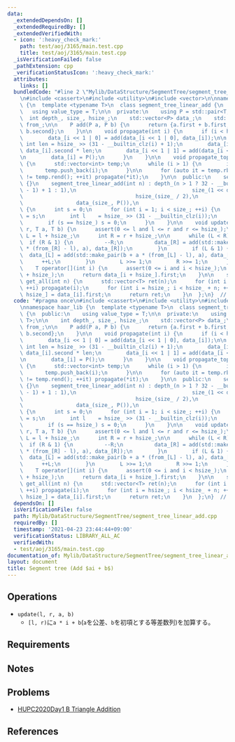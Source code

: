 ```yaml
---
data:
  _extendedDependsOn: []
  _extendedRequiredBy: []
  _extendedVerifiedWith:
  - icon: ':heavy_check_mark:'
    path: test/aoj/3165/main.test.cpp
    title: test/aoj/3165/main.test.cpp
  _isVerificationFailed: false
  _pathExtension: cpp
  _verificationStatusIcon: ':heavy_check_mark:'
  attributes:
    links: []
  bundledCode: "#line 2 \"Mylib/DataStructure/SegmentTree/segment_tree_linear_add.cpp\"\
    \n#include <cassert>\n#include <utility>\n#include <vector>\n\nnamespace haar_lib\
    \ {\n  template <typename T>\n  class segment_tree_linear_add {\n  public:\n \
    \   using value_type = T;\n\n  private:\n    using P = std::pair<T, T>;\n\n  \
    \  int depth_, size_, hsize_;\n    std::vector<P> data_;\n    std::vector<int>\
    \ from_;\n\n    P add(P a, P b) {\n      return {a.first + b.first, a.second +\
    \ b.second};\n    }\n\n    void propagate(int i) {\n      if (i < hsize_) {\n\
    \        data_[i << 1 | 0] = add(data_[i << 1 | 0], data_[i]);\n\n        const\
    \ int len = hsize_ >> (31 - __builtin_clz(i) + 1);\n        data_[i].first +=\
    \ data_[i].second * len;\n        data_[i << 1 | 1] = add(data_[i << 1 | 1], data_[i]);\n\
    \n        data_[i] = P();\n      }\n    }\n\n    void propagate_top_down(int i)\
    \ {\n      std::vector<int> temp;\n      while (i > 1) {\n        i >>= 1;\n \
    \       temp.push_back(i);\n      }\n\n      for (auto it = temp.rbegin(); it\
    \ != temp.rend(); ++it) propagate(*it);\n    }\n\n  public:\n    segment_tree_linear_add()\
    \ {}\n    segment_tree_linear_add(int n) : depth_(n > 1 ? 32 - __builtin_clz(n\
    \ - 1) + 1 : 1),\n                                     size_(1 << depth_),\n \
    \                                    hsize_(size_ / 2),\n                    \
    \                 data_(size_, P()),\n                                     from_(size_)\
    \ {\n      int s = 0;\n      for (int i = 1; i < size_; ++i) {\n        from_[i]\
    \ = s;\n        int l    = hsize_ >> (31 - __builtin_clz(i));\n        s += l;\n\
    \        if (s == hsize_) s = 0;\n      }\n    }\n\n    void update(int l, int\
    \ r, T a, T b) {\n      assert(0 <= l and l <= r and r <= hsize_);\n      int\
    \ L = l + hsize_;\n      int R = r + hsize_;\n\n      while (L < R) {\n      \
    \  if (R & 1) {\n          --R;\n          data_[R] = add(std::make_pair(b + a\
    \ * (from_[R] - l), a), data_[R]);\n        }\n        if (L & 1) {\n        \
    \  data_[L] = add(std::make_pair(b + a * (from_[L] - l), a), data_[L]);\n    \
    \      ++L;\n        }\n        L >>= 1;\n        R >>= 1;\n      }\n    }\n\n\
    \    T operator[](int i) {\n      assert(0 <= i and i < hsize_);\n      propagate_top_down(i\
    \ + hsize_);\n      return data_[i + hsize_].first;\n    }\n\n    std::vector<T>\
    \ get_all(int n) {\n      std::vector<T> ret(n);\n      for (int i = 1; i < hsize_;\
    \ ++i) propagate(i);\n      for (int i = hsize_; i < hsize_ + n; ++i) ret[i -\
    \ hsize_] = data_[i].first;\n      return ret;\n    }\n  };\n}  // namespace haar_lib\n"
  code: "#pragma once\n#include <cassert>\n#include <utility>\n#include <vector>\n\
    \nnamespace haar_lib {\n  template <typename T>\n  class segment_tree_linear_add\
    \ {\n  public:\n    using value_type = T;\n\n  private:\n    using P = std::pair<T,\
    \ T>;\n\n    int depth_, size_, hsize_;\n    std::vector<P> data_;\n    std::vector<int>\
    \ from_;\n\n    P add(P a, P b) {\n      return {a.first + b.first, a.second +\
    \ b.second};\n    }\n\n    void propagate(int i) {\n      if (i < hsize_) {\n\
    \        data_[i << 1 | 0] = add(data_[i << 1 | 0], data_[i]);\n\n        const\
    \ int len = hsize_ >> (31 - __builtin_clz(i) + 1);\n        data_[i].first +=\
    \ data_[i].second * len;\n        data_[i << 1 | 1] = add(data_[i << 1 | 1], data_[i]);\n\
    \n        data_[i] = P();\n      }\n    }\n\n    void propagate_top_down(int i)\
    \ {\n      std::vector<int> temp;\n      while (i > 1) {\n        i >>= 1;\n \
    \       temp.push_back(i);\n      }\n\n      for (auto it = temp.rbegin(); it\
    \ != temp.rend(); ++it) propagate(*it);\n    }\n\n  public:\n    segment_tree_linear_add()\
    \ {}\n    segment_tree_linear_add(int n) : depth_(n > 1 ? 32 - __builtin_clz(n\
    \ - 1) + 1 : 1),\n                                     size_(1 << depth_),\n \
    \                                    hsize_(size_ / 2),\n                    \
    \                 data_(size_, P()),\n                                     from_(size_)\
    \ {\n      int s = 0;\n      for (int i = 1; i < size_; ++i) {\n        from_[i]\
    \ = s;\n        int l    = hsize_ >> (31 - __builtin_clz(i));\n        s += l;\n\
    \        if (s == hsize_) s = 0;\n      }\n    }\n\n    void update(int l, int\
    \ r, T a, T b) {\n      assert(0 <= l and l <= r and r <= hsize_);\n      int\
    \ L = l + hsize_;\n      int R = r + hsize_;\n\n      while (L < R) {\n      \
    \  if (R & 1) {\n          --R;\n          data_[R] = add(std::make_pair(b + a\
    \ * (from_[R] - l), a), data_[R]);\n        }\n        if (L & 1) {\n        \
    \  data_[L] = add(std::make_pair(b + a * (from_[L] - l), a), data_[L]);\n    \
    \      ++L;\n        }\n        L >>= 1;\n        R >>= 1;\n      }\n    }\n\n\
    \    T operator[](int i) {\n      assert(0 <= i and i < hsize_);\n      propagate_top_down(i\
    \ + hsize_);\n      return data_[i + hsize_].first;\n    }\n\n    std::vector<T>\
    \ get_all(int n) {\n      std::vector<T> ret(n);\n      for (int i = 1; i < hsize_;\
    \ ++i) propagate(i);\n      for (int i = hsize_; i < hsize_ + n; ++i) ret[i -\
    \ hsize_] = data_[i].first;\n      return ret;\n    }\n  };\n}  // namespace haar_lib\n"
  dependsOn: []
  isVerificationFile: false
  path: Mylib/DataStructure/SegmentTree/segment_tree_linear_add.cpp
  requiredBy: []
  timestamp: '2021-04-23 23:44:44+09:00'
  verificationStatus: LIBRARY_ALL_AC
  verifiedWith:
  - test/aoj/3165/main.test.cpp
documentation_of: Mylib/DataStructure/SegmentTree/segment_tree_linear_add.cpp
layout: document
title: Segment tree (Add $ai + b$)
---
```


## Operations

- `update(l, r, a, b)`
  - `[l, r)`に`a * i + b`(`a`を公差、`b`を初項とする等差数列)を加算する。

## Requirements

## Notes

## Problems

- [HUPC2020Day1 B Triangle Addition](https://onlinejudge.u-aizu.ac.jp/beta/room.html#HUPC2020Day1/problems/B)

## References
